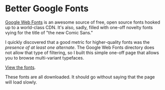 # Better Google Fonts #

[Google Web Fonts][gwf] is an awesome source of free, open source fonts hooked up to a world-class CDN. It's also, sadly, filled with one-off novelty fonts vying for the title of "the new Comic Sans."

I quickly discovered that a good metric for higher-quality fonts was the *presence of at least one alternate*. The Google Web Fonts directory does not allow that type of filtering, so I built this simple one-off page that allows you to browse multi-variant typefaces.

[View the fonts](http://somadesign.ca/demos/better-google-fonts/).

These fonts are all downloaded. It should go without saying that the page will load slowly.

[gwf]: http://www.google.com/webfonts